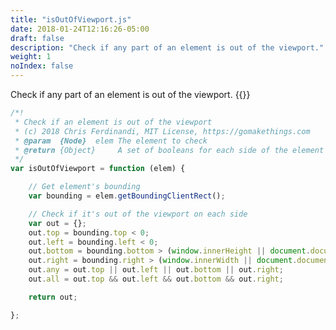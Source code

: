 ```yaml
---
title: "isOutOfViewport.js"
date: 2018-01-24T12:16:26-05:00
draft: false
description: "Check if any part of an element is out of the viewport."
weight: 1
noIndex: false
---
```


Check if any part of an element is out of the viewport. {{<learn-how href="https://gomakethings.com/how-to-check-if-any-part-of-an-element-is-out-of-the-viewport-with-vanilla-js">}}

```js
/*!
 * Check if an element is out of the viewport
 * (c) 2018 Chris Ferdinandi, MIT License, https://gomakethings.com
 * @param  {Node}  elem The element to check
 * @return {Object}     A set of booleans for each side of the element
 */
var isOutOfViewport = function (elem) {

	// Get element's bounding
    var bounding = elem.getBoundingClientRect();

    // Check if it's out of the viewport on each side
    var out = {};
    out.top = bounding.top < 0;
    out.left = bounding.left < 0;
    out.bottom = bounding.bottom > (window.innerHeight || document.documentElement.clientHeight);
    out.right = bounding.right > (window.innerWidth || document.documentElement.clientWidth);
    out.any = out.top || out.left || out.bottom || out.right;
    out.all = out.top && out.left && out.bottom && out.right;

    return out;

};
```